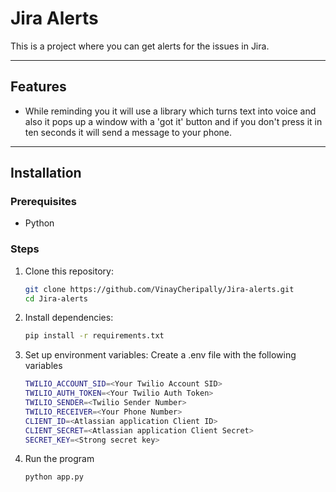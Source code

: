 # Jira Alerts

This is a project where you can get alerts for the issues in Jira.

---

## Features

- While reminding you it will use a library which turns text into voice and also it pops up a window with a 'got it' button and if you don't press it in ten seconds it will send a message to your phone.

---

## Installation

### Prerequisites

- Python

### Steps

1. Clone this repository:
   ```bash
   git clone https://github.com/VinayCheripally/Jira-alerts.git
   cd Jira-alerts
   ```
2. Install dependencies:
   ```bash
   pip install -r requirements.txt
   ```
3. Set up environment variables:
   Create a .env file with the following variables
   ```bash
   TWILIO_ACCOUNT_SID=<Your Twilio Account SID>
   TWILIO_AUTH_TOKEN=<Your Twilio Auth Token>
   TWILIO_SENDER=<Twilio Sender Number>
   TWILIO_RECEIVER=<Your Phone Number>
   CLIENT_ID=<Atlassian application Client ID>
   CLIENT_SECRET=<Atlassian application Client Secret>
   SECRET_KEY=<Strong secret key>
   ```
4. Run the program
   ```bash
   python app.py
   ```

